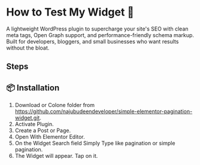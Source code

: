 # How to Test My Widget 🚀

A lightweight WordPress plugin to supercharge your site's SEO with clean meta tags, Open Graph support, and performance-friendly schema markup. Built for developers, bloggers, and small businesses who want results without the bloat.

## Steps

## 📦 Installation

1. Download or Colone folder from https://github.com/najubudeendeveloper/simple-elementor-pagination-widget.git.
2. Activate Plugin.
3. Create a Post or Page.
4. Open With Elementor Editor.
5. On the Widget Search field Simply Type like pagination or simple pagination.
6. The Widget will appear. Tap on it.
   
